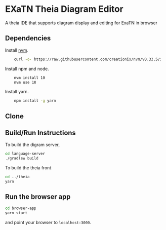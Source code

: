  # EXaTN Theia Diagram Editor
 
 A theia IDE that supports diagram display and editing for ExaTN in browser



## Dependencies

Install [nvm](https://github.com/creationix/nvm#install-script).


```bash
    curl -o- https://raw.githubusercontent.com/creationix/nvm/v0.33.5/install.sh | bash
```

Install npm and node.

```bash
    nvm install 10
    nvm use 10
```

Install yarn.

```bash
    npm install -g yarn
```


## Clone


## Build/Run Instructions

To build the digram server, 
```bash
cd language-server
./gradlew build
```

To build the theia front

```bash
cd ../theia
yarn
```

## Run the browser app
```bash
cd browser-app
yarn start
```
and point your browser to `localhost:3000`.

